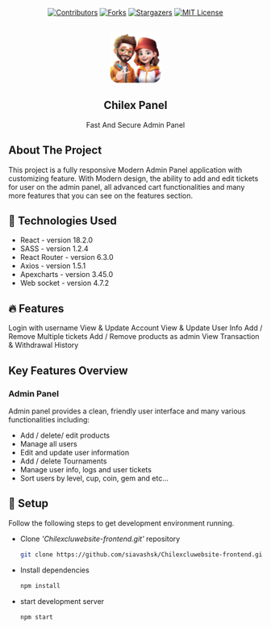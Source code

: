 <div align='center'>

[![Contributors](https://img.shields.io/github/contributors/siavashsk/Chilexcluwebsite-frontend.svg?style=for-the-badge)](https://github.com/siavashsk/Chilexcluwebsite-frontend/graphs/contributors)
[![Forks](https://img.shields.io/github/forks/siavashsk/Chilexcluwebsite-frontend.svg?style=for-the-badge)](https://github.com/tohiidd/Chilexcluwebsite-frontend/network/members)
[![Stargazers](https://img.shields.io/github/stars/siavashsk/Chilexcluwebsite-frontend.svg?style=for-the-badge)](https://github.com/siavashsk/Chilexcluwebsite-frontend/stargazers)
[![MIT License](https://img.shields.io/github/license/siavashsk/Chilexcluwebsite-frontend.svg?style=for-the-badge)](https://github.com/siavashsk/Chilexcluwebsite-frontend/blob/main/LICENSE)

</div>

<!-- PROJECT LOGO -->
<br />
<div align="center">
  <a href="https://github.com/">
    <img src="./src/Assets/image/admin.png" alt="Logo" width="100" height="100">
  </a>

  <h2 align="center">Chilex Panel</h3>

  <p align="center">
    Fast And Secure Admin Panel
    <br />
    <!-- <a href="https://Chilexcluliara.run/">View Demo</a> -->
   
  </p>
</div>

<!-- ABOUT THE PROJECT -->

## About The Project
<!-- 
<div align="center">
  <img src="https://media.publit.io/file.gif" alt="admin panel overview GIF" width=80% height=auto>
</div>
 -->

This project is a fully responsive Modern Admin Panel application with customizing feature. With Modern design, the ability to add and edit tickets for user on the admin panel, all advanced cart functionalities and many more features that you can see on the features section.

## 🔧 Technologies Used

- React - version 18.2.0
- SASS - version 1.2.4
- React Router - version 6.3.0
- Axios - version 1.5.1
- Apexcharts - version 3.45.0
- Web socket - version 4.7.2

## 🔥 Features

Login with username
View & Update Account
View & Update User Info
Add / Remove Multiple tickets
Add / Remove products as admin
View Transaction & Withdrawal History
<!-- Fully Responsive – Chilex is a fully responsive template and works perfectly on all screen sizes and mobile devices. -->

## Key Features Overview

<!-- admin panel -->

### Admin Panel

Admin panel provides a clean, friendly user interface and many various functionalities including:

- Add / delete/ edit products
- Manage all users
- Edit and update user information
- Add / delete Tournaments
- Manage user info, logs and user tickets
- Sort users by level, cup, coin, gem and etc... 

## 🚀 Setup

Follow the following steps to get development environment running.

- Clone _'Chilexcluwebsite-frontend.git'_ repository

  ```bash
  git clone https://github.com/siavashsk/Chilexcluwebsite-frontend.git
  ```

- Install dependencies

  ```bash
  npm install
  ```

- start development server

  ```bash
  npm start
  ```
